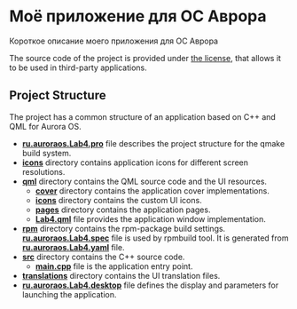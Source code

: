 # Моё приложение для ОС Аврора

Короткое описание моего приложения для ОС Аврора

The source code of the project is provided under
[the license](LICENSE.BSD-3-CLAUSE.md),
that allows it to be used in third-party applications.

## Project Structure

The project has a common structure
of an application based on C++ and QML for Aurora OS.

* **[ru.auroraos.Lab4.pro](ru.auroraos.Lab4.pro)** file
  describes the project structure for the qmake build system.
* **[icons](icons)** directory contains application icons for different screen resolutions.
* **[qml](qml)** directory contains the QML source code and the UI resources.
  * **[cover](qml/cover)** directory contains the application cover implementations.
  * **[icons](qml/icons)** directory contains the custom UI icons.
  * **[pages](qml/pages)** directory contains the application pages.
  * **[Lab4.qml](qml/Lab4.qml)** file
    provides the application window implementation.
* **[rpm](rpm)** directory contains the rpm-package build settings.
  **[ru.auroraos.Lab4.spec](rpm/ru.auroraos.Lab4.spec)** file is used by rpmbuild tool.
  It is generated from **[ru.auroraos.Lab4.yaml](rpm/ru.auroraos.Lab4.yaml)** file.
* **[src](src)** directory contains the C++ source code.
  * **[main.cpp](src/main.cpp)** file is the application entry point.
* **[translations](translations)** directory contains the UI translation files.
* **[ru.auroraos.Lab4.desktop](ru.auroraos.Lab4.desktop)** file
  defines the display and parameters for launching the application.